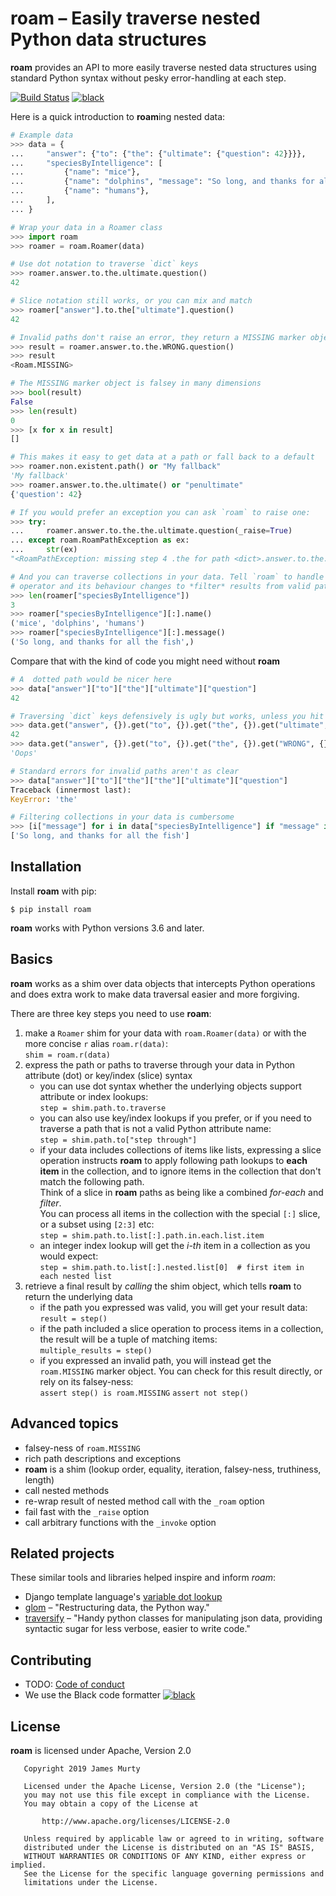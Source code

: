 # roam – Easily traverse nested Python data structures

**roam** provides an API to more easily traverse nested data structures using standard Python syntax without pesky error-handling at each step. 

[![Build Status](https://travis-ci.org/jmurty/roam.svg?branch=master)](https://travis-ci.org/jmurty/roam)
[![black](https://img.shields.io/badge/code%20style-black-000000.svg)](https://github.com/python/black)

Here is a quick introduction to **roam**ing nested data:
```python
# Example data
>>> data = {
...     "answer": {"to": {"the": {"ultimate": {"question": 42}}}},
...     "speciesByIntelligence": [
...         {"name": "mice"},
...         {"name": "dolphins", "message": "So long, and thanks for all the fish"},
...         {"name": "humans"},
...     ],
... }

# Wrap your data in a Roamer class
>>> import roam
>>> roamer = roam.Roamer(data)

# Use dot notation to traverse `dict` keys
>>> roamer.answer.to.the.ultimate.question()
42

# Slice notation still works, or you can mix and match
>>> roamer["answer"].to.the["ultimate"].question() 
42

# Invalid paths don't raise an error, they return a MISSING marker object 
>>> result = roamer.answer.to.the.WRONG.question()
>>> result
<Roam.MISSING>

# The MISSING marker object is falsey in many dimensions
>>> bool(result)
False
>>> len(result)
0
>>> [x for x in result]
[]

# This makes it easy to get data at a path or fall back to a default
>>> roamer.non.existent.path() or "My fallback"
'My fallback'
>>> roamer.answer.to.the.ultimate() or "penultimate"
{'question': 42}

# If you would prefer an exception you can ask `roam` to raise one:  
>>> try:
...     roamer.answer.to.the.the.ultimate.question(_raise=True)
... except roam.RoamPathException as ex:
...     str(ex)
"<RoamPathException: missing step 4 .the for path <dict>.answer.to.the.the.ultimate.question at <dict> with keys ['ultimate']>"

# And you can traverse collections in your data. Tell `roam` to handle collections with a slice
# operator and its behaviour changes to *filter* results from valid paths, even deep paths
>>> len(roamer["speciesByIntelligence"])
3
>>> roamer["speciesByIntelligence"][:].name()
('mice', 'dolphins', 'humans')
>>> roamer["speciesByIntelligence"][:].message()
('So long, and thanks for all the fish',)

```

Compare that with the kind of code you might need without **roam**
```python
# A  dotted path would be nicer here
>>> data["answer"]["to"]["the"]["ultimate"]["question"]
42

# Traversing `dict` keys defensively is ugly but works, unless you hit a `None` value part way
>>> data.get("answer", {}).get("to", {}).get("the", {}).get("ultimate", {}).get("question") or "Oops"
42
>>> data.get("answer", {}).get("to", {}).get("the", {}).get("WRONG", {}).get("question") or "Oops"
'Oops'

# Standard errors for invalid paths aren't as clear
>>> data["answer"]["to"]["the"]["the"]["ultimate"]["question"]
Traceback (innermost last):
KeyError: 'the'

# Filtering collections in your data is cumbersome
>>> [i["message"] for i in data["speciesByIntelligence"] if "message" in i]
['So long, and thanks for all the fish']

```


## Installation

Install **roam** with pip:

```
$ pip install roam
``` 

**roam** works with Python versions 3.6 and later.


## Basics

**roam** works as a shim over data objects that intercepts Python operations and does extra work to make data traversal easier and more forgiving.

There are three key steps you need to use **roam**:

1. make a `Roamer` shim for your data with `roam.Roamer(data)` or with the more concise `r` alias `roam.r(data)`:  
   `shim = roam.r(data)`
2. express the path or paths to traverse through your data in Python attribute (dot) or key/index (slice) syntax
   - you can use dot syntax whether the underlying objects support attribute or index lookups:   
     `step = shim.path.to.traverse`
   - you can also use key/index lookups if you prefer, or if you need to traverse a path that is not a valid Python attribute name:  
     `step = shim.path.to["step through"]`
   - if your data includes collections of items like lists, expressing a slice operation instructs **roam** to apply following path lookups to **each item** in the collection, and to ignore items in the collection that don't match the following path.  
     Think of a slice in **roam** paths as being like a combined *for-each* and *filter*.  
     You can process all items in the collection with the special `[:]` slice, or a subset using `[2:3]` etc:  
     `step = shim.path.to.list[:].path.in.each.list.item`
   - an integer index lookup will get the *i-th* item in a collection as you would expect:  
     `step = shim.path.to.list[:].nested.list[0]  # first item in each nested list`
3. retrieve a final result by *calling* the shim object, which tells **roam** to return the underlying data
   - if the path you expressed was valid, you will get your result data:  
     `result = step()`
   - if the path included a slice operation to process items in a collection, the result will be a tuple of matching items:  
     `multiple_results = step()` 
   - if you expressed an invalid path, you will instead get the `roam.MISSING` marker object. You can check for this result directly, or rely on its falsey-ness:  
     `assert step() is roam.MISSING`
     `assert not step()`


## Advanced topics

- falsey-ness of `roam.MISSING`
- rich path descriptions and exceptions
- **roam** is a shim (lookup order, equality, iteration, falsey-ness, truthiness, length)
- call nested methods
- re-wrap result of nested method call with the `_roam` option
- fail fast with the `_raise` option
- call arbitrary functions with the `_invoke` option


## Related projects

These similar tools and libraries helped inspire and inform *roam*:

- Django template language's [variable dot lookup](https://docs.djangoproject.com/en/2.2/ref/templates/language/#variables)
- [glom](https://glom.readthedocs.io/) – "Restructuring data, the Python way."
- [traversify](https://pypi.org/project/traversify/) – "Handy python classes for manipulating json data, providing syntactic sugar for less verbose, easier to write code."


## Contributing

- TODO: [Code of conduct](https://opensource.guide/code-of-conduct/)
- We use the Black code formatter
[![black](https://img.shields.io/badge/code%20style-black-000000.svg)](https://github.com/python/black) 


## License
 
 **roam** is licensed under Apache, Version 2.0

```text
   Copyright 2019 James Murty

   Licensed under the Apache License, Version 2.0 (the "License");
   you may not use this file except in compliance with the License.
   You may obtain a copy of the License at

       http://www.apache.org/licenses/LICENSE-2.0

   Unless required by applicable law or agreed to in writing, software
   distributed under the License is distributed on an "AS IS" BASIS,
   WITHOUT WARRANTIES OR CONDITIONS OF ANY KIND, either express or implied.
   See the License for the specific language governing permissions and
   limitations under the License.
```

